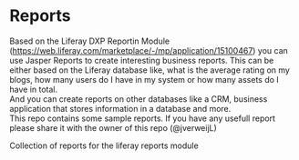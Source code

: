 # Reports

Based on the Liferay DXP Reportin Module (https://web.liferay.com/marketplace/-/mp/application/15100467)
you can use Jasper Reports to create interesting business reports.
This can be either based on the Liferay database like, what is the average rating on my blogs, how many users do I have in my system or how many assets do I have in total.  
And you can create reports on other databases like a CRM, business application that stores information in a database and more.  
This repo contains some sample reports. If you have any usefull report please share it with the owner of this repo (@jverweijL)

Collection of reports for the liferay reports module
